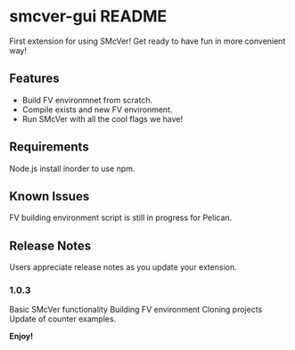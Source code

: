 # smcver-gui README

First extension for using SMcVer! Get ready to have fun in more convenient way!

## Features

- Build FV environmnet from scratch.
- Compile exists and new FV environment.
- Run SMcVer with all the cool flags we have!

## Requirements

Node.js install inorder to use npm.

## Known Issues

FV building environment script is still in progress for Pelican.

## Release Notes

Users appreciate release notes as you update your extension.

### 1.0.3

Basic SMcVer functionality
Building FV environment
Cloning projects
Update of counter examples.

**Enjoy!**
